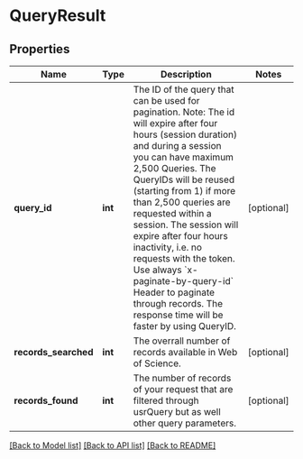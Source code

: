 # QueryResult

## Properties
Name | Type | Description | Notes
------------ | ------------- | ------------- | -------------
**query_id** | **int** | The ID of the query that can be used for pagination.  Note: The id will expire after four hours (session duration) and during a session you can have maximum 2,500 Queries.  The QueryIDs will be reused (starting from 1) if more than 2,500 queries are requested within a session.  The session will expire after four hours inactivity,  i.e. no requests with the token.  Use always &#x60;x-paginate-by-query-id&#x60; Header to paginate through records. The response time will be faster by using QueryID.  | [optional] 
**records_searched** | **int** | The overrall number of records available in Web of Science. | [optional] 
**records_found** | **int** | The number of records of your request that are filtered through usrQuery but as well other query parameters. | [optional] 

[[Back to Model list]](../README.md#documentation-for-models) [[Back to API list]](../README.md#documentation-for-api-endpoints) [[Back to README]](../README.md)

